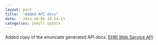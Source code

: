 ```yaml
---
layout: post
title:  "Added API docs"
date:   2014-10-06 14:54:13
categories: jekyll update
---
```


Added copy of the enunciate generated API docs: [EHRI Web Service API](/docs/ehri-rest/ehri-extension/api/wsdocs/index.html)
